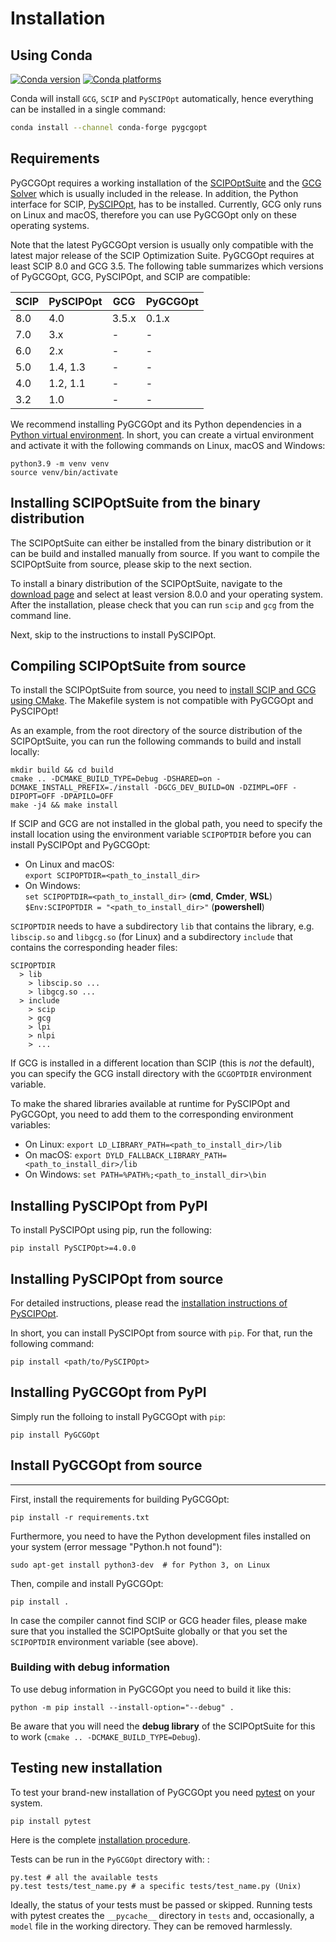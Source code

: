 # Installation


## Using Conda

[![Conda version](https://img.shields.io/conda/vn/conda-forge/pygcgopt?logo=conda-forge)](https://anaconda.org/conda-forge/pygcgopt)
[![Conda platforms](https://img.shields.io/conda/pn/conda-forge/pygcgopt?logo=conda-forge)](https://anaconda.org/conda-forge/pygcgopt)

Conda will install `GCG`, `SCIP` and `PySCIPOpt` automatically, hence everything can be installed in a single command:
```bash
conda install --channel conda-forge pygcgopt
```

## Requirements

PyGCGOpt requires a working installation of the [SCIPOptSuite](https://scipopt.org) and the [GCG Solver](https://gcg.or.rwth-aachen.de/) which is usually included in the release. In addition, the Python interface for SCIP, [PySCIPOpt](https://github.com/scipopt/PySCIPOpt), has to be installed. Currently, GCG only runs on Linux and macOS, therefore you can use PyGCGOpt only on these operating systems.

Note that the latest PyGCGOpt version is usually only compatible with the latest major release of the SCIP Optimization Suite. PyGCGOpt requires at least SCIP 8.0 and GCG 3.5. The following table summarizes which versions of PyGCGOpt, GCG, PySCIPOpt, and SCIP are compatible:

|SCIP| PySCIPOpt | GCG | PyGCGOpt
|----|----|----|----|
8.0 | 4.0 | 3.5.x | 0.1.x |
7.0 | 3.x | - | - |
6.0 | 2.x | - | - |
5.0 | 1.4, 1.3 | - | - |
4.0 | 1.2, 1.1 | - | - |
3.2 | 1.0 | - | - |

We recommend installing PyGCGOpt and its Python dependencies in a [Python virtual environment](https://docs.python.org/3/tutorial/venv.html). In short, you can create a virtual environment and activate it with the following commands on Linux, macOS and Windows:
```
python3.9 -m venv venv
source venv/bin/activate
```

## Installing SCIPOptSuite from the binary distribution

The SCIPOptSuite can either be installed from the binary distribution or it can be build and installed manually from source. If you want to compile the SCIPOptSuite from source, please skip to the next section.

To install a binary distribution of the SCIPOptSuite, navigate to the [download page](https://scipopt.org/index.php#download) and select at least version 8.0.0 and your operating system. After the installation, please check that you can run `scip` and `gcg` from the command line.

Next, skip to the instructions to install PySCIPOpt.

## Compiling SCIPOptSuite from source

To install the SCIPOptSuite from source, you need to [install SCIP and GCG using CMake](https://scipopt.org/doc/html/md_INSTALL.php#CMAKE). The Makefile system is not compatible with PyGCGOpt and PySCIPOpt!

As an example, from the root directory of the source distribution of the SCIPOptSuite, you can run the following commands to build and install locally:
```
mkdir build && cd build
cmake .. -DCMAKE_BUILD_TYPE=Debug -DSHARED=on -DCMAKE_INSTALL_PREFIX=./install -DGCG_DEV_BUILD=ON -DZIMPL=OFF -DIPOPT=OFF -DPAPILO=OFF
make -j4 && make install
```

If SCIP and GCG are not installed in the global path, you need to specify the install location using the environment variable `SCIPOPTDIR` before you can install PySCIPOpt and PyGCGOpt:

 - On Linux and macOS:\
   `export SCIPOPTDIR=<path_to_install_dir>`
 - On Windows:\
   `set SCIPOPTDIR=<path_to_install_dir>` (**cmd**, **Cmder**, **WSL**)\
   `$Env:SCIPOPTDIR = "<path_to_install_dir>"` (**powershell**)
  
`SCIPOPTDIR` needs to have a subdirectory `lib` that contains the
library, e.g. `libscip.so` and `libgcg.so` (for Linux) and a subdirectory `include` that
contains the corresponding header files:

    SCIPOPTDIR
      > lib
        > libscip.so ...
        > libgcg.so ...
      > include
        > scip
        > gcg
        > lpi
        > nlpi
        > ...

If GCG is installed in a different location than SCIP (this is *not* the default), you can specify the GCG install directory with the `GCGOPTDIR` environment variable.

To make the shared libraries available at runtime for PySCIPOpt and PyGCGOpt, you need to add them to the corresponding environment variables:
 - On Linux:
   `export LD_LIBRARY_PATH=<path_to_install_dir>/lib`
 - On macOS:
   `export DYLD_FALLBACK_LIBRARY_PATH=<path_to_install_dir>/lib`
 - On Windows: 
   `set PATH=%PATH%;<path_to_install_dir>\bin`


## Installing PySCIPOpt from PyPI

To install PySCIPOpt using pip, run the following:
```
pip install PySCIPOpt>=4.0.0
```


## Installing PySCIPOpt from source

For detailed instructions, please read the [installation instructions of PySCIPOpt](https://github.com/scipopt/PySCIPOpt/blob/master/INSTALL.md#building-everything-from-source).

In short, you can install PySCIPOpt from source with `pip`. For that, run the following command:
```
pip install <path/to/PySCIPOpt>
```

## Installing PyGCGOpt from PyPI

Simply run the folloing to install PyGCGOpt with `pip`:
```
pip install PyGCGOpt
```

## Install PyGCGOpt from source
-------------------------------

First, install the requirements for building PyGCGOpt:
```
pip install -r requirements.txt
```

Furthermore, you need to have the Python development files installed on your system (error message "Python.h not found"):
```
sudo apt-get install python3-dev  # for Python 3, on Linux
```

Then, compile and install PyGCGOpt:
```
pip install .
```

In case the compiler cannot find SCIP or GCG header files, please make sure that you installed the SCIPOptSuite globally or that you set the `SCIPOPTDIR` environment variable (see above).

### Building with debug information

To use debug information in PyGCGOpt you need to build it like this:

    python -m pip install --install-option="--debug" .

Be aware that you will need the **debug library** of the SCIPOptSuite for this to work
(`cmake .. -DCMAKE_BUILD_TYPE=Debug`).

## Testing new installation

To test your brand-new installation of PyGCGOpt you need
[pytest](https://pytest.org/) on your system.

    pip install pytest

Here is the complete [installation
procedure](https://docs.pytest.org/en/latest/getting-started.html).

Tests can be run in the `PyGCGOpt` directory with: :

    py.test # all the available tests
    py.test tests/test_name.py # a specific tests/test_name.py (Unix)

Ideally, the status of your tests must be passed or skipped. Running
tests with pytest creates the `__pycache__` directory in `tests` and,
occasionally, a `model` file in the working directory. They can be
removed harmlessly.
